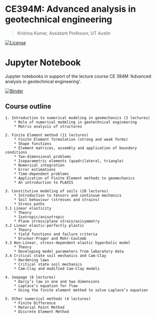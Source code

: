 # CE394M: Advanced analysis in geotechnical engineering
> Krishna Kumar, Assistant Professor, UT Austin

[![License](https://img.shields.io/badge/license-CC--By--SA--4.0-brightgreen.svg)](https://raw.githubusercontent.com/kks32-courses/ce394m/master/license.md)

# Jupyter Notebook

Jupyter notebooks in support of the lecture course CE 394M 'Advanced analysis in geotechnical engineering'.

[![Binder](https://mybinder.org/badge_logo.svg)](https://mybinder.org/v2/gh/kks32-courses/ce394m/master)

## Course outline

    1. Introduction to numerical modeling in geomechanics (2 lectures)
        * Role of numerical modeling in geotechnical engineering
        * Matrix analysis of structures

    2. Finite Element method (11 lectures)
        * Finite Element formulation (strong and weak forms)
        * Shape functions
        * Element matrices, assembly and application of boundary conditions
        * Two-dimensional problems
        * Isoparametric elements (quadrilateral, triangle)
        * Numerical integration
        * Error estimations
        * Time-dependent problems
        * Application of Finite Element methods to geomechanics
        * An introduction to PLAXIS

    3. Constitutive modeling of soils (20 lectures)
        * Introduction to tensors and continuum mechanics
        * Soil behaviour (stresses and strains)
        * Stress paths
    3.1 Linear elasticity
        * Theory
        * Isotropic/anisotropic
        * Plane stress/plane strain/axisymmetry
    3.2 Linear elastic-perfectly plastic
        * Theory
        * Yield functions and failure criteria
        * Drucker-Prager and Mohr-Coulomb
    3.3 Non-Linear, stress-dependent elastic hyperbolic model
        * Theory
        * Developing model parameters from laboratory data
    3.4 Critical state soil mechanics and Cam-Clay
        * Hardening laws
        * Critical state soil mechanics
        * Cam-Clay and modified Cam-Clay models

    4. Seepage (6 lectures)
        * Darcy’s law in one and two dimensions
        * Laplace’s equation for flow
        * Using the finite element method to solve Laplace’s equation

    5. Other numerical methods (4 lectures)
        * Finite Difference
        * Material Point Method
        * Discrete Element Method
